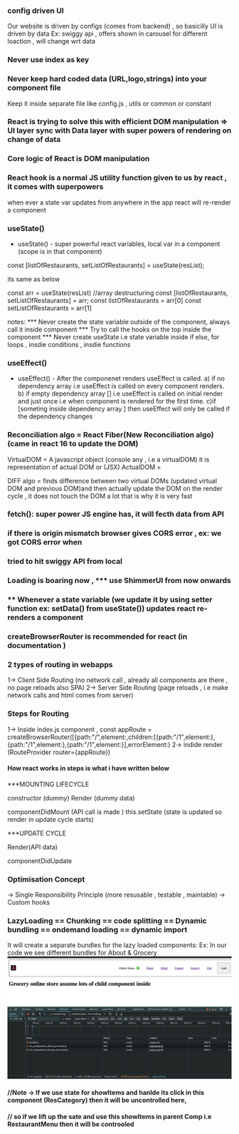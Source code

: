 ### config driven UI

Our website is driven by configs (comes from backend) ,
so basicilly UI is driven by data
Ex: swiggy api , offers shown in carousel for different loaction , will change wrt data

### Never use index as key

### Never keep hard coded data (URL,logo,strings) into your component file

Keep it inside separate file like config.js , utils or common or constant

### React is trying to solve this with efficient DOM manipulation => UI layer sync with Data layer with super powers of rendering on change of data

### Core logic of React is DOM manipulation

### React hook is a normal JS utility function given to us by react , it comes with superpowers

when ever a state var updates from anywhere in the app react will re-render a component

### useState()

- useState() - super powerful react variables, local var in a component (scope is in that component)

const [listOfRestaurants, setListOfRestaurants] = useState(resList);

its same as below

const arr = useState(resList)
//array destructuring
const [listOfRestaurants, setListOfRestaurants] = arr;
const listOfRestaurants = arr[0]
const setListOfRestaurants = arr[1]

notes:
\*\*\* Never create the state variable outside of the component, always call it inside component
\*\*\* Try to call the hooks on the top inside the component
\*\*\* Never create useState i.e state variable inside if else, for loops , insdie conditions , insdie functions

### useEffect()

- useEffect() - After the componenet renders useEffect is called.
  a) if no dependency array i.e useEffect is called on every component renders.
  b) if empty dependency array [] i.e useEffect is called on initial render and just once i.e when component is rendered for the first time.
  c)if [someting inside dependency array ] then useEffect will only be called if the dependency changes

### Reconciliation algo = React Fiber(New Reconciliation algo) (came in react 16 to update the DOM)

VirtualDOM = A javascript object (console any <Component/> , i.e a virtualDOM) it is representation of actual DOM or (JSX)
ActualDOM = <div><div></div></div>

DIFF algo = finds difference between two virtual DOMs (updated virtual DOM and previous DOM)and then actually update the DOM on the render cycle , it does not touch the DOM a lot that is why it is very fast

### fetch(): super power JS engine has, it will fecth data from API

### if there is origin mismatch browser gives CORS error , ex: we got CORS error when

### tried to hit swiggy API from local

### Loading is boaring now , \*\*\* use ShimmerUI from now onwards

### \*\* Whenever a state variable (we update it by using setter function ex: setData() from useState()) updates react re-renders a component

### createBrowserRouter is recommended for react (in documentation )

### 2 types of routing in webapps

1-> Client Side Routing (no network call , already all components are there , no page reloads also SPA)
2-> Server Side Routing (page reloads , i.e make network calls and html comes from server)

### Steps for Routing

1-> Inside index.js component ,
const appRoute = createBrowserRouter([{path:"/",element:<App/>,children:[{path:"/1",element:<Comp1/>},{path:"/1",element:<Comp1/>},{path:"/1",element:<Comp1/>}],errorElement:<Error/>)
2-> indide render (RouteProvider router={appRoute})

#### How react works in steps is what i have written below

\*\*\*MOUNTING LIFECYCLE

constructor (dummy)
Render (dummy data)

<HTML renders with dummy data>
componentDidMount (API call is made )
this.setState (state is updated so render in update cycle starts)

\*\*\*UPDATE CYCLE

Render(API data)

<HTML renders with new API data>
componentDidUpdate

### Optimisation Concept

-> Single Responsibility Principle (more resusable , testable , maintable)
-> Custom hooks

### LazyLoading == Chunking == code splitting == Dynamic bundling == ondemand loading == dynamic import

It will create a separate bundles for the lazy loaded components:
Ex: In our code we see different bundles for About & Grocery
![alt text](image.png)

#### //Note -> If we use state for showItems and hanlde its click in this component (ResCategory) then it will be uncontrolled here,

#### // so if we lift up the sate and use this showItems in parent Comp i.e RestaurantMenu then it will be controoled
